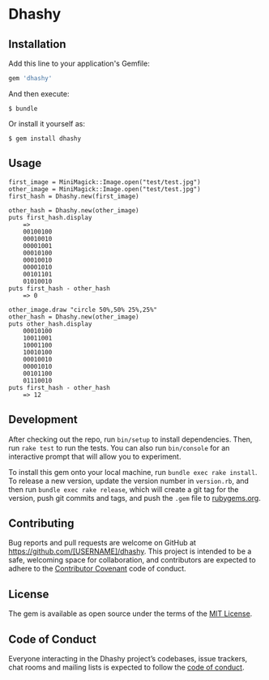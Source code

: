 # Dhashy

## Installation

Add this line to your application's Gemfile:

```ruby
gem 'dhashy'
```

And then execute:

    $ bundle

Or install it yourself as:

    $ gem install dhashy

## Usage

    first_image = MiniMagick::Image.open("test/test.jpg")
    other_image = MiniMagick::Image.open("test/test.jpg")
    first_hash = Dhashy.new(first_image)

    other_hash = Dhashy.new(other_image)
    puts first_hash.display
        =>
        00100100
        00010010
        00001001
        00010100
        00010010
        00001010
        00101101
        01010010
    puts first_hash - other_hash
        => 0

    other_image.draw "circle 50%,50% 25%,25%"
    other_hash = Dhashy.new(other_image)
    puts other_hash.display
        00010100
        10011001
        10001100
        10010100
        00010010
        00001010
        00101100
        01110010
    puts first_hash - other_hash
        => 12

## Development

After checking out the repo, run `bin/setup` to install dependencies. Then, run `rake test` to run the tests. You can also run `bin/console` for an interactive prompt that will allow you to experiment.

To install this gem onto your local machine, run `bundle exec rake install`. To release a new version, update the version number in `version.rb`, and then run `bundle exec rake release`, which will create a git tag for the version, push git commits and tags, and push the `.gem` file to [rubygems.org](https://rubygems.org).

## Contributing

Bug reports and pull requests are welcome on GitHub at https://github.com/[USERNAME]/dhashy. This project is intended to be a safe, welcoming space for collaboration, and contributors are expected to adhere to the [Contributor Covenant](http://contributor-covenant.org) code of conduct.

## License

The gem is available as open source under the terms of the [MIT License](https://opensource.org/licenses/MIT).

## Code of Conduct

Everyone interacting in the Dhashy project’s codebases, issue trackers, chat rooms and mailing lists is expected to follow the [code of conduct](https://github.com/[USERNAME]/dhashy/blob/master/CODE_OF_CONDUCT.md).
